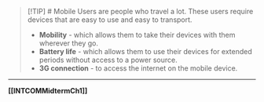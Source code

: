 >[!TIP] # Mobile Users
>are people who travel a lot. These users require devices that are easy to use and easy to transport.
>- **Mobility** - which allows them to take their devices with them wherever they go.
>- **Battery life** - which allows them to use their devices for extended periods without access to a power source.
>- **3G connection** - to access the internet on the mobile device.


---
**[[INTCOMMidtermCh1]]**